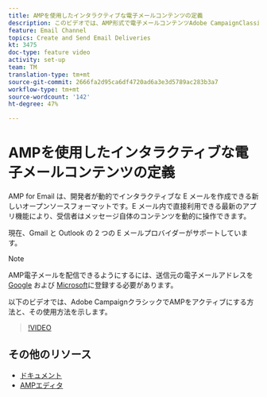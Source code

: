 ```yaml
---
title: AMPを使用したインタラクティブな電子メールコンテンツの定義
description: このビデオでは、AMP形式で電子メールコンテンツAdobe CampaignClassic(ACC)を設定する方法を説明します。
feature: Email Channel
topics: Create and Send Email Deliveries
kt: 3475
doc-type: feature video
activity: set-up
team: TM
translation-type: tm+mt
source-git-commit: 2666fa2d95ca6df4720ad6a3e3d5789ac283b3a7
workflow-type: tm+mt
source-wordcount: '142'
ht-degree: 47%

---
```



# AMPを使用したインタラクティブな電子メールコンテンツの定義

AMP for Email は、開発者が動的でインタラクティブな E メールを作成できる新しいオープンソースフォーマットです。E メール内で直接利用できる最新のアプリ機能により、受信者はメッセージ自体のコンテンツを動的に操作できます。

現在、Gmail と Outlook の 2 つの E メールプロバイダーがサポートしています。

>[!NOTE]
>
> AMP電子メールを配信できるようにするには、送信元の電子メールアドレスを [Google](https://developers.google.com/gmail/ampemail/register) および [Microsoft](https://docs.microsoft.com/en-us/outlook/amphtml/register-outlook)に登録する必要があります。

以下のビデオでは、Adobe CampaignクラシックでAMPをアクティブにする方法と、その使用方法を示します。

>[!VIDEO](https://video.tv.adobe.com/v/29940?quality=12&learn=on)

## その他のリソース

* [ドキュメント](https://docs.adobe.com/content/help/ja-JP/campaign-classic/using/sending-messages/sending-emails/defining-the-email-content.html)
* [AMPエディタ](https://playground.amp.dev/)
